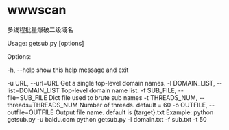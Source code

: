 # wwwscan
多线程批量爆破二级域名

Usage: getsub.py [options]

Options:

  -h, --help            show this help message and exit
  
  -u URL, --url=URL     Get a single top-level domain names.
  -l DOMAIN_LIST, --list=DOMAIN_LIST
                        Top-level domain name list.
  -f SUB_FILE, --file=SUB_FILE
                        Dict file used to brute sub names
  -t THREADS_NUM, --threads=THREADS_NUM
                        Number of threads. default = 60
  -o OUTFILE, --outfile=OUTFILE
                        Output file name. default is {target}.txt
Example: 
	python getsub.py -u baidu.com
	python getsub.py -l domain.txt -f sub.txt -t 50
